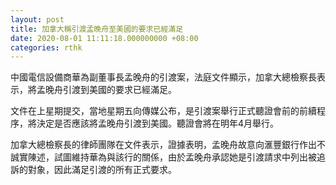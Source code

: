 ```yaml
---
layout: post
title: 加拿大稱引渡孟晚舟至美國的要求已經滿足
date: 2020-08-01 11:11:18.000000000 +08:00
categories: rthk
---
```


中國電信設備商華為副董事長孟晚舟的引渡案，法庭文件顯示，加拿大總檢察長表示，將孟晚舟引渡到美國的要求已經滿足。

文件在上星期提交，當地星期五向傳媒公布，是引渡案舉行正式聽證會前的前續程序，將決定是否應該將孟晚舟引渡到美國。聽證會將在明年4月舉行。

加拿大總檢察長的律師團隊在文件表示，證據表明，孟晚舟故意向滙豐銀行作出不誠實陳述，試圖維持華為與該行的關係，由於孟晚舟承認她是引渡請求中列出被追訴的對象，因此滿足引渡的所有正式要求。
